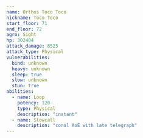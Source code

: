 ```yaml
---
name: Orthos Toco Toco
nickname: Toco Toco
start_floor: 71
end_floor: 72
agro: Sight
hp: 302404
attack_damage: 8525
attack_type: Physical
vulnerabilities:
  bind: unknown
  heavy: unknown
  sleep: true
  slow: unknown
  stun: true
abilities:
  - name: Loop
    potency: 120
    type: Physical
    description: "instant"
  - name: Slowcall
    description: "conal AoE with late telegraph"
---
```

